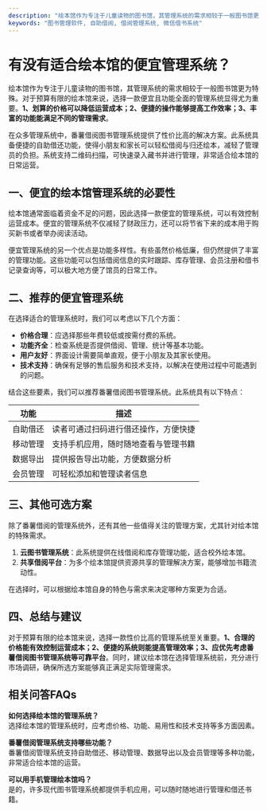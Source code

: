 ```yaml
---
description: "绘本馆作为专注于儿童读物的图书馆，其管理系统的需求相较于一般图书馆更为特殊。对于预算有限的绘本馆来说，选择一款便宜且功能全面的管理系统显得尤为重要。**1、划算的价格可以降低运营成本；2、便捷的操作能够提高工作效率；3、丰富的功能能满足不同的管理需求**。"
keywords: "图书管理软件, 自助借阅, 借阅管理系统, 微信借书系统"
---
```

# 有没有适合绘本馆的便宜管理系统？

绘本馆作为专注于儿童读物的图书馆，其管理系统的需求相较于一般图书馆更为特殊。对于预算有限的绘本馆来说，选择一款便宜且功能全面的管理系统显得尤为重要。**1、划算的价格可以降低运营成本；2、便捷的操作能够提高工作效率；3、丰富的功能能满足不同的管理需求**。

在众多管理系统中，番薯借阅图书管理系统提供了性价比高的解决方案。此系统具备便捷的自助借还功能，使得小朋友和家长可以轻松借阅与归还绘本，减轻了管理员的负担。系统支持二维码扫描，可快速录入藏书并进行管理，非常适合绘本馆的日常运营。

## 一、便宜的绘本馆管理系统的必要性

绘本馆通常面临着资金不足的问题，因此选择一款便宜的管理系统，可以有效控制运营成本。便宜的管理系统不仅减轻了财政压力，还可以将节省下来的成本用于购买新书或者举办阅读活动。

便宜管理系统的另一个优点是功能多样性。有些虽然价格低廉，但仍然提供了丰富的管理功能。这些功能可以包括借阅信息的实时跟踪、库存管理、会员注册和借书记录查询等，可以极大地方便了馆员的日常工作。

## 二、推荐的便宜管理系统

在选择适合的管理系统时，我们可以考虑以下几个方面：

- **价格合理**：应选择那些年费较低或按需付费的系统。
- **功能齐全**：检查系统是否提供借阅、管理、统计等基本功能。
- **用户友好**：界面设计需要简单直观，便于小朋友及其家长使用。
- **技术支持**：确保有足够的售后服务和技术支持，以解决在使用过程中可能遇到的问题。

结合这些要素，我们可以推荐番薯借阅图书管理系统。此系统具有以下特点：

| 功能               | 描述                               |
|-------------------|------------------------------------|
| 自助借还           | 读者可通过扫码进行借还操作，方便快捷 |
| 移动管理           | 支持手机应用，随时随地查看与管理书籍 |
| 数据导出          | 提供报告导出功能，方便数据分析      |
| 会员管理         | 可轻松添加和管理读者信息            |

## 三、其他可选方案

除了番薯借阅的管理系统外，还有其他一些值得关注的管理方案，尤其针对绘本馆的特殊需求。

1. **云图书管理系统**：此系统提供在线借阅和库存管理功能，适合校外绘本馆。
2. **共享借阅平台**：为多个绘本馆提供资源共享的管理解决方案，能够增加书籍流动性。

在选择时，可以根据绘本馆自身的特色与需求来决定哪种方案更为合适。

## 四、总结与建议

对于预算有限的绘本馆来说，选择一款性价比高的管理系统至关重要。**1、合理的价格能有效控制运营成本；2、便捷的系统则能提高管理效率；3、应优先考虑番薯借阅图书管理系统等可靠平台**。同时，建议绘本馆在选择管理系统前，充分进行市场调研，确保所选方案能够真正满足实际管理需求。

## 相关问答FAQs

**如何选择绘本馆的管理系统？**  
选择绘本馆的管理系统时，应考虑价格、功能、易用性和技术支持等多方面因素。

**番薯借阅管理系统支持哪些功能？**  
番薯借阅管理系统支持自助借还、移动管理、数据导出以及会员管理等多种功能，非常适合绘本馆的运营。

**可以用手机管理绘本馆吗？**  
是的，许多现代图书管理系统都提供手机应用，可以随时随地进行管理和借还书籍。
